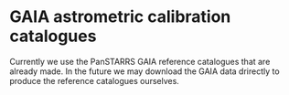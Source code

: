 # GAIA astrometric calibration catalogues

Currently we use the PanSTARRS GAIA reference catalogues that are already made. In the future we may download the GAIA data drirectly to produce the reference catalogues ourselves.

